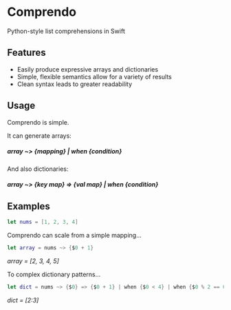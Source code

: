 # Comprendo
Python-style list comprehensions in Swift


## Features
* Easily produce expressive arrays and dictionaries
* Simple, flexible semantics allow for a variety of results
* Clean syntax leads to greater readability


## Usage
Comprendo is simple.

It can generate arrays:
##### array ~> {mapping} | when {condition}

And also dictionaries:
##### array ~> {key map} => {val map} | when {condition}


## Examples
```swift
let nums = [1, 2, 3, 4]
```

Comprendo can scale from a simple mapping...

```swift
let array = nums ~> {$0 + 1}
```

_array = [2, 3, 4, 5]_ 

To complex dictionary patterns...

```swift
let dict = nums ~> {$0} => {$0 + 1} | when {$0 < 4} | when {$0 % 2 == 0}
```

_dict = [2:3]_
